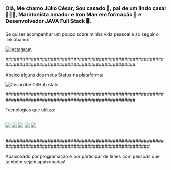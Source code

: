 
### Olá, Me chamo Júlio César, Sou casado 💍, pai de um lindo casal 👨‍👧‍👦, Maratonista amador e Iron Man em formação 🏃 e Desenvolvedor JAVA Full Stack 🖥️.

Se quiser acompanhar um pouco sobre minha vida pessoal é so seguir o link abaixo:

[![Instagram](https://img.shields.io/badge/Instagram-E4405F?style=for-the-badge&logo=instagram&logoColor=white)](https://www.instagram.com/cesaribeir0/)


######################################################################################################

Abaixo alguns dos meus Status na plataforma:

![Cesarribe GitHub stats](https://github-readme-stats.vercel.app/api?username=anuraghazra&show_icons=true&theme=dracula)

######################################################################################################

Tecnologias que utilizo:

<div style ="display: inline_block" ></br> 
<img src="https://img.shields.io/badge/Angular-DD0031?style=for-the-badge&logo=angular&logoColor=white" />
<img src="https://img.shields.io/badge/Java-ED8B00?style=for-the-badge&logo=openjdk&logoColor=whit)https://img.shields.io/badge/Java-ED8B00?style=for-the-badge&logo=openjdk&logoColor=whit" />
<img src="https://img.shields.io/badge/PostgreSQL-316192?style=for-the-badge&logo=postgresql&logoColor=white" />
<img src="https://img.shields.io/badge/Microsoft_Excel-217346?style=for-the-badge&logo=microsoft-excel&logoColor=white" />  
<img src="https://img.shields.io/badge/MySQL-00000F?style=for-the-badge&logo=mysql&logoColor=white" />  
  
</div></br>

###########################################################################################################

Apaixonado por programação e por participar de times com pessoas que também sejam apaixonadas!
